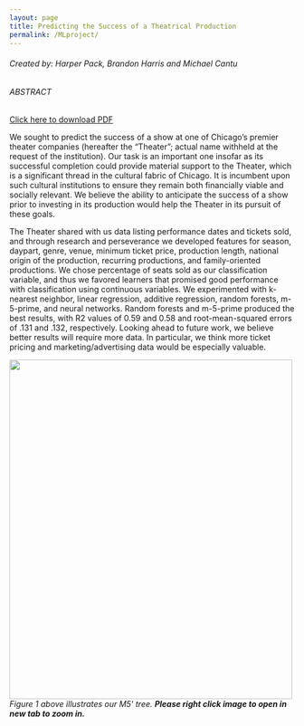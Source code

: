 ```yaml
---
layout: page
title: Predicting the Success of a Theatrical Production
permalink: /MLproject/
---
```

###### Created by: Harper Pack, Brandon Harris and Michael Cantu

###### ABSTRACT
<a href="Airbnb.pdf" download="pdf download">Click here to download PDF</a>
<p> 
We sought to predict the success of a show at one of Chicago’s premier theater companies (hereafter the “Theater”; actual name withheld at the request of the institution).  Our task is an important one insofar as its successful completion could provide material support to the Theater, which is a significant thread in the cultural fabric of Chicago.  It is incumbent upon such cultural institutions to ensure they remain both financially viable and socially relevant.  We believe the ability to anticipate the success of a show prior to investing in its production would help the Theater in its pursuit of these goals.
</p>

<p> 
The Theater shared with us data listing performance dates and tickets sold, and through research and perseverance we developed features for season, daypart, genre, venue, minimum ticket price, production length, national origin of the production, recurring productions, and family-oriented productions.  We chose percentage of seats sold as our classification variable, and thus we favored learners that promised good performance with classification using continuous variables.  We experimented with k-nearest neighbor, linear regression, additive regression, random forests, m-5-prime, and neural networks.  Random forests and m-5-prime produced the best results, with R2 values of 0.59 and 0.58 and root-mean-squared errors of .131 and .132, respectively.  Looking ahead to future work, we believe better results will require more data.  In particular, we think more ticket pricing and marketing/advertising data would be especially valuable. 
</p>

 <img src='../img/biggergraph.jpg' width="500" height="600"> 
 <em>Figure 1 above illustrates our M5' tree. 
 <b>Please right click image to open in new tab to zoom in.
<!--  <img class="picbig" src='../img/biggergraph.jpg' alt="big"> -->



